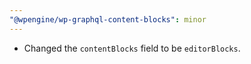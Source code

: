 ```yaml
---
"@wpengine/wp-graphql-content-blocks": minor
---
```


- Changed the `contentBlocks` field to be `editorBlocks`.
